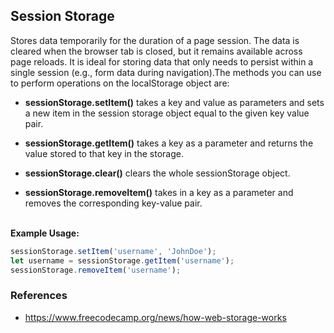 ## **Session Storage**

Stores data temporarily for the duration of a page session. The data is cleared when the browser tab is closed, but it remains available across page reloads. It is ideal for storing data that only needs to persist within a single session (e.g., form data during navigation).The methods you can use to perform operations on the localStorage object are:

- **sessionStorage.setItem()** takes a key and value as parameters and sets a new item in the session storage object equal to the given key value pair.

- **sessionStorage.getItem()** takes a key as a parameter and returns the value stored to that key in the storage.

- **sessionStorage.clear()** clears the whole sessionStorage object.

- **sessionStorage.removeItem()** takes in a key as a parameter and removes the corresponding key-value pair. 

‌‌<br>
**Example Usage:**

```javascript
sessionStorage.setItem('username', 'JohnDoe');
let username = sessionStorage.getItem('username');
sessionStorage.removeItem('username');
```

### References
- https://www.freecodecamp.org/news/how-web-storage-works

